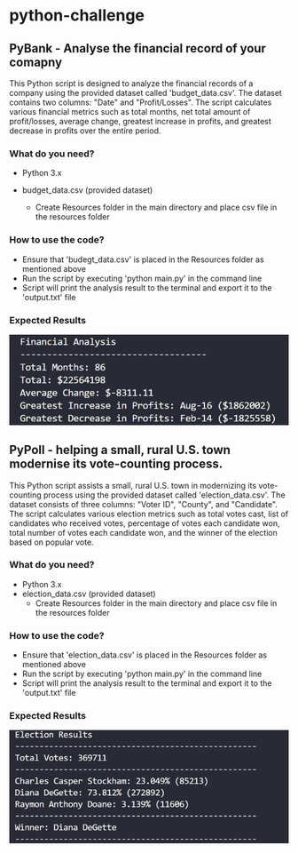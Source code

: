 # python-challenge

## PyBank - Analyse the financial record of your comapny

This Python script is designed to analyze the financial records of a company using the provided dataset called 'budget_data.csv'. The dataset contains two columns: "Date" and "Profit/Losses". The script calculates various financial metrics such as total months, net total amount of profit/losses, average change, greatest increase in profits, and greatest decrease in profits over the entire period.

### What do you need?

- Python 3.x
- budget_data.csv (provided dataset)

  - Create Resources folder in the main directory and place csv file in the resources folder

### How to use the code?

- Ensure that 'budegt_data.csv' is placed in the Resources folder as mentioned above
- Run the script by executing 'python main.py' in the command line
- Script will print the analysis result to the terminal and export it to the 'output.txt' file

### Expected Results

![alt text](image.png)

## PyPoll - helping a small, rural U.S. town modernise its vote-counting process.

This Python script assists a small, rural U.S. town in modernizing its vote-counting process using the provided dataset called 'election_data.csv'. The dataset consists of three columns: "Voter ID", "County", and "Candidate". The script calculates various election metrics such as total votes cast, list of candidates who received votes, percentage of votes each candidate won, total number of votes each candidate won, and the winner of the election based on popular vote.

### What do you need?

- Python 3.x
- election_data.csv (provided dataset)
  - Create Resources folder in the main directory and place csv file in the resources folder

### How to use the code?

- Ensure that 'election_data.csv' is placed in the Resources folder as mentioned above
- Run the script by executing 'python main.py' in the command line
- Script will print the analysis result to the terminal and export it to the 'output.txt' file

### Expected Results

![alt text](image-1.png)
